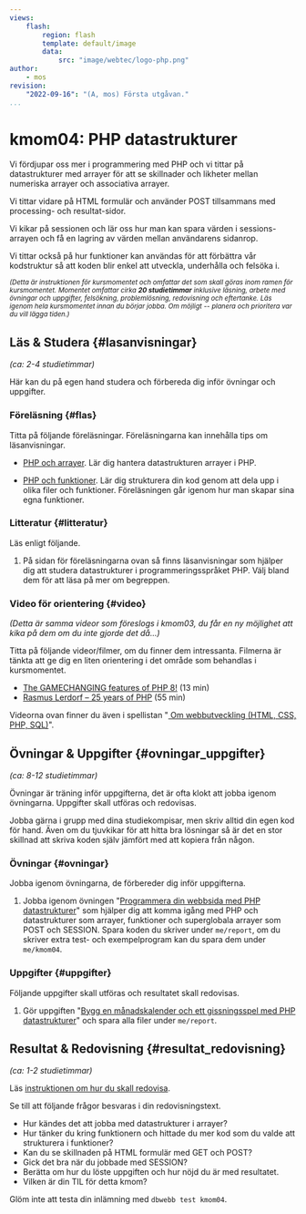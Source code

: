 ```yaml
---
views:
    flash:
        region: flash
        template: default/image
        data:
            src: "image/webtec/logo-php.png"
author:
    - mos
revision:
    "2022-09-16": "(A, mos) Första utgåvan."
...
```

kmom04: PHP datastrukturer
==================================

Vi fördjupar oss mer i programmering med PHP och vi tittar på datastrukturer med arrayer för att se skillnader och likheter mellan numeriska arrayer och associativa arrayer.

Vi tittar vidare på HTML formulär och använder POST tillsammans med processing- och resultat-sidor.

Vi kikar på sessionen och lär oss hur man kan spara värden i sessions-arrayen och få en lagring av värden mellan användarens sidanrop.

Vi tittar också på hur funktioner kan användas för att förbättra vår kodstruktur så att koden blir enkel att utveckla, underhålla och felsöka i. 

<small><i>(Detta är instruktionen för kursmomentet och omfattar det som skall göras inom ramen för kursmomentet. Momentet omfattar cirka **20 studietimmar** inklusive läsning, arbete med övningar och uppgifter, felsökning, problemlösning, redovisning och eftertanke. Läs igenom hela kursmomentet innan du börjar jobba. Om möjligt -- planera och prioritera var du vill lägga tiden.)</i></small>


<!--sto p-->

Läs & Studera  {#lasanvisningar}
---------------------------------

*(ca: 2-4 studietimmar)*

Här kan du på egen hand studera och förbereda dig inför övningar och uppgifter.



### Föreläsning {#flas}

Titta på följande föreläsningar. Föreläsningarna kan innehålla tips om läsanvisningar.

* [PHP och arrayer](./../forelasning/php-arrayer). Lär dig hantera datastrukturen arrayer i PHP.

* [PHP och funktioner](./../forelasning/php-funktioner). Lär dig strukturera din kod genom att dela upp i olika filer och funktioner. Föreläsningen går igenom hur man skapar sina egna funktioner.


<!--
Finns ej

* Superglobals
* [PHP och HTML formulär](./../forelasning/php-html-formular)
* [PHP, cookies och sessioner](./../forelasning/php-cookie-session)

Tankar om utveckling?

* PHP läsa från lokala filer, prepare för databas
* Om innehåll i webbplatsen? (markdown kanske, som en filbaserad databas)
-->



### Litteratur  {#litteratur}

Läs enligt följande.

1. På sidan för föreläsningarna ovan så finns läsanvisningar som hjälper dig att studera datastrukturer i programmeringsspråket PHP. Välj bland dem för att läsa på mer om begreppen.

<!--
* Jobba igenom PHP-guiden och börja använda den igen?

    * Arrayer
    * Superglobals
    * HTML form
    * Funktioner

1. Läs igenom följande sektioner i guiden "[Kom igång med programmering i PHP](guide/kom-igang-med-programmering-i-php)".
    * [Egenskapade funktioner](guide/kom-igang-med-programmering-i-php/egenskapade-funktioner)
-->



### Video för orientering {#video}

_(Detta är samma videor som föreslogs i kmom03, du får en ny möjlighet att kika på dem om du inte gjorde det då...)_

Titta på följande videor/filmer, om du finner dem intressanta. Filmerna är tänkta att ge dig en liten orientering i det område som behandlas i kursmomentet.

* [The GAMECHANGING features of PHP 8!](https://www.youtube.com/watch?v=f_cwnwaEwaY) (13 min)
* [Rasmus Lerdorf – 25 years of PHP](https://www.youtube.com/watch?v=Qa_xVjTiOUw) (55 min)

Videorna ovan finner du även i spellistan "[ Om webbutveckling (HTML, CSS, PHP, SQL)](https://www.youtube.com/playlist?list=PLKtP9l5q3ce-Qp6DTS_2s6q-Br66ufoWc)".



Övningar & Uppgifter  {#ovningar_uppgifter}
-------------------------------------------

*(ca: 8-12 studietimmar)*

Övningar är träning inför uppgifterna, det är ofta klokt att jobba igenom övningarna. Uppgifter skall utföras och redovisas.

Jobba gärna i grupp med dina studiekompisar, men skriv alltid din egen kod för hand. Även om du tjuvkikar för att hitta bra lösningar så är det en stor skillnad att skriva koden själv jämfört med att kopiera från någon.



### Övningar {#ovningar}

Jobba igenom övningarna, de förbereder dig inför uppgifterna.

1. Jobba igenom övningen "[Programmera din webbsida med PHP datastrukturer](kunskap/programmera-din-webbsida-med-php-datastrukturer)" som hjälper dig att komma igång med PHP och datastrukturer som arrayer, funktioner och superglobala arrayer som POST och SESSION. Spara koden du skriver under `me/report`, om du skriver extra test- och exempelprogram kan du spara dem under `me/kmom04`.



### Uppgifter {#uppgifter}

Följande uppgifter skall utföras och resultatet skall redovisas.

1. Gör uppgiften "[Bygg en månadskalender och ett gissningsspel med PHP datastrukturer](uppgift/bygg-en-manadskalender-och-ett-gissningsspel-med-php-datastrukturer)" och spara alla filer under `me/report`.

<!--

* Galleri med bilder, klicka runt, läsa av filer i katalog. (next/prev)
* glob
* PHP läsa från lokala filer, prepare för databas

-->

<!--
TANKAR FRAMÖVER.

* Inför labbar (kmom04-06) om det känns som det behövs och om det känns att det finns utrymme (koppla till guiden?)

* Gör uppgiften "[PHP lab 3: Arrayer](uppgift/php-lab3-arrayer)". Spara alla filerna i katalogen `me/kmom03/lab3`.

* Gör uppgiften "[PHP lab 4: skapa egna funktioner](uppgift/php-lab4-skapa-egna-funktioner)". Spara alla filerna i katalogen `me/kmom04/lab4`.
-->


<!--
### Överkurs och extra uppgifter {#extra}

Här följer extra uppgifter som du kan utföra för att lära dig mer, om du har tid, lust och energi.

-->

<!--
* Lägg till detaljer om dagens namn och namnsdagar i din sidkontroller `today.php`.
* Skapa fler funktioner som hämtar data om namn och liknande.
* Login, gör ett komplett loginskript/hantering
* Extra övning som visa inloggninig, eller lägg som extrauppgift
* Inloggning av användare med lösenord.

* Markdown, läs in fil och konvertera, kräver composer och PHP i pathen (låt vara tills design-kursen)
-->



Resultat & Redovisning  {#resultat_redovisning}
-----------------------------------------------

*(ca: 1-2 studietimmar)*

Läs [instruktionen om hur du skall redovisa](./../redovisa).

Se till att följande frågor besvaras i din redovisningstext.

* Hur kändes det att jobba med datastrukturer i arrayer?
* Hur tänker du kring funktionern och hittade du mer kod som du valde att strukturera i funktioner?
* Kan du se skillnaden på HTML formulär med GET och POST?
* Gick det bra när du jobbade med SESSION?
* Berätta om hur du löste uppgiften och hur nöjd du är med resultatet. <!--Berätta även om du försökte på någon av extrauppgifterna.-->
* Vilken är din TIL för detta kmom?

Glöm inte att testa din inlämning med `dbwebb test kmom04`.
